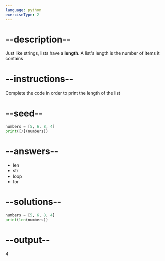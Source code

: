 ```yaml
---
language: python
exerciseType: 2
---
```


# --description--

Just like strings, lists have a **length**.
A list's length is the number of items it contains

# --instructions--

Complete the code in order to print the length of the list

# --seed--

```python
numbers = [5, 6, 8, 4]
print([/](numbers))
```

# --answers--

- len
- str
- loop
- for

# --solutions--

```python
numbers = [5, 6, 8, 4]
print(len(numbers))
```

# --output--

4
